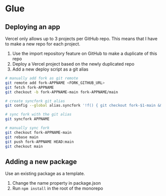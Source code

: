 # Glue

## Deploying an app

Vercel only allows up to 3 projects per GitHub repo. This means that I have to make a new repo for each project.

1. Use the import repository feature on GitHub to make a duplicate of this repo
2. Deploy a Vercel project based on the newly duplicated repo
3. Add a new deploy script as a git alias

```bash
# manually add fork as git remote
git remote add fork-APPNAME <FORK_GITHUB_URL>
git fetch fork-APPNAME
git checkout -b fork-APPNAME-main fork-APPNAME/main

# create syncfork git alias
git config --global alias.syncfork '!f() { git checkout fork-$1-main && git rebase main && git push fork-$1 HEAD:main -f && git checkout main; }; f'

# sync fork with the git alias
git syncfork APPNAME

# manually sync fork
git checkout fork-APPNAME-main
git rebase main
git push fork-APPNAME HEAD:main
git checkout main
```

## Adding a new package

Use an existing package as a template.

1. Change the name property in package.json
2. Run `npm install` in the root of the monorepo
